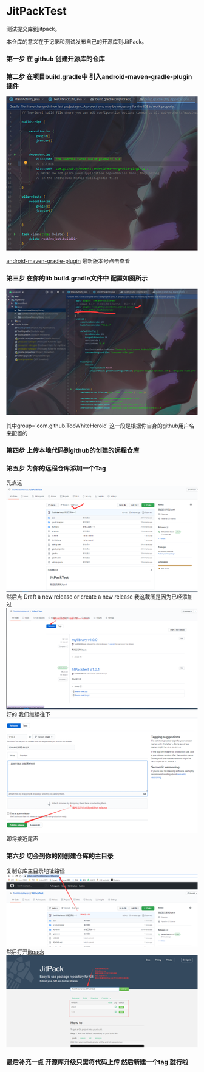 # JitPackTest
测试提交库到jitpack。

本仓库的意义在于记录和测试发布自己的开源库到JitPack。

### 第一步  在 github 创建开源库的仓库

### 第二步 在项目build.gradle中 引入android-maven-gradle-plugin插件

![1](https://github.com/TooWhiteHeroic/JitPackTest/blob/main/static/1.png)

[android-maven-gradle-plugin](https://github.com/dcendents/android-maven-gradle-plugin) 最新版本号点击查看

### 第三步   在你的lib build.gradle文件中 配置如图所示

![2](https://github.com/TooWhiteHeroic/JitPackTest/blob/main/static/2.png)

其中group='com.github.TooWhiteHeroic'  这一段是根据你自身的github用户名来配置的

### 第四步  上传本地代码到github的创建的远程仓库

### 第五步 为你的远程仓库添加一个Tag

先点这![3](https://github.com/TooWhiteHeroic/JitPackTest/blob/main/static/3.png)然后点 Draft a new release or create a new release   我这截图是因为已经添加过![4](https://github.com/TooWhiteHeroic/JitPackTest/blob/main/static/4.png)好的 我们继续往下![5](https://github.com/TooWhiteHeroic/JitPackTest/blob/main/static/5.png)即将接近尾声

### 第六步  切会到你的刚创建仓库的主目录

复制仓库主目录地址路径![6](https://github.com/TooWhiteHeroic/JitPackTest/blob/main/static/6.png)然后打开[jitpack](https://jitpack.io/)![7](https://github.com/TooWhiteHeroic/JitPackTest/blob/main/static/7.png)

### 最后补充一点  开源库升级只需将代码上传  然后新建一个tag 就行啦 